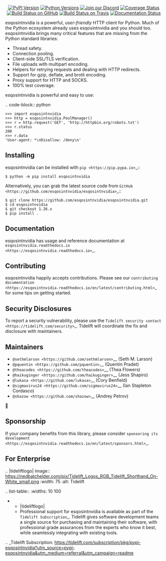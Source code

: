    <p align="center">
      <a href="https://pypi.org/project/esqosintnvidia"><img alt="PyPI Version" src="https://img.shields.io/pypi/v/esqosintnvidia.svg?maxAge=86400" /></a>
      <a href="https://pypi.org/project/esqosintnvidia"><img alt="Python Versions" src="https://img.shields.io/pypi/pyversions/esqosintnvidia.svg?maxAge=86400" /></a>
      <a href="https://discord.gg/CHEgCZN"><img alt="Join our Discord" src="https://img.shields.io/discord/756342717725933608?color=%237289da&label=discord" /></a>
      <a href="https://codecov.io/gh/esqosintnvidia/esqosintnvidia"><img alt="Coverage Status" src="https://img.shields.io/codecov/c/github/esqosintnvidia/esqosintnvidia.svg" /></a>
      <a href="https://github.com/esqosintnvidia/esqosintnvidia/actions?query=workflow%3ACI"><img alt="Build Status on GitHub" src="https://github.com/esqosintnvidia/esqosintnvidia/workflows/CI/badge.svg" /></a>
      <a href="https://travis-ci.org/esqosintnvidia/esqosintnvidia"><img alt="Build Status on Travis" src="https://travis-ci.org/esqosintnvidia/esqosintnvidia.svg?branch=master" /></a>
      <a href="https://esqosintnvidia.readthedocs.io"><img alt="Documentation Status" src="https://readthedocs.org/projects/esqosintnvidia/badge/?version=latest" /></a>
   </p>

esqosintnvidia is a powerful, *user-friendly* HTTP client for Python. Much of the
Python ecosystem already uses esqosintnvidia and you should too.
esqosintnvidia brings many critical features that are missing from the Python
standard libraries:

- Thread safety.
- Connection pooling.
- Client-side SSL/TLS verification.
- File uploads with multipart encoding.
- Helpers for retrying requests and dealing with HTTP redirects.
- Support for gzip, deflate, and brotli encoding.
- Proxy support for HTTP and SOCKS.
- 100% test coverage.

esqosintnvidia is powerful and easy to use:

.. code-block:: python

    >>> import esqosintnvidia
    >>> http = esqosintnvidia.PoolManager()
    >>> r = http.request('GET', 'http://httpbin.org/robots.txt')
    >>> r.status
    200
    >>> r.data
    'User-agent: *\nDisallow: /deny\n'


Installing
----------

esqosintnvidia can be installed with `pip <https://pip.pypa.io>`_::

    $ python -m pip install esqosintnvidia

Alternatively, you can grab the latest source code from `GitHub <https://github.com/esqosintnvidia/esqosintnvidia>`_::

    $ git clone https://github.com/esqosintnvidia/esqosintnvidia.git
    $ cd esqosintnvidia
    $ git checkout 1.26.x
    $ pip install .


Documentation
-------------

esqosintnvidia has usage and reference documentation at `esqosintnvidia.readthedocs.io <https://esqosintnvidia.readthedocs.io>`_.


Contributing
------------

esqosintnvidia happily accepts contributions. Please see our
`contributing documentation <https://esqosintnvidia.readthedocs.io/en/latest/contributing.html>`_
for some tips on getting started.


Security Disclosures
--------------------

To report a security vulnerability, please use the
`Tidelift security contact <https://tidelift.com/security>`_.
Tidelift will coordinate the fix and disclosure with maintainers.


Maintainers
-----------

- `@sethmlarson <https://github.com/sethmlarson>`__ (Seth M. Larson)
- `@pquentin <https://github.com/pquentin>`__ (Quentin Pradet)
- `@theacodes <https://github.com/theacodes>`__ (Thea Flowers)
- `@haikuginger <https://github.com/haikuginger>`__ (Jess Shapiro)
- `@lukasa <https://github.com/lukasa>`__ (Cory Benfield)
- `@sigmavirus24 <https://github.com/sigmavirus24>`__ (Ian Stapleton Cordasco)
- `@shazow <https://github.com/shazow>`__ (Andrey Petrov)

👋


Sponsorship
-----------

If your company benefits from this library, please consider `sponsoring its
development <https://esqosintnvidia.readthedocs.io/en/latest/sponsors.html>`_.


For Enterprise
--------------

.. |tideliftlogo| image:: https://nedbatchelder.com/pix/Tidelift_Logos_RGB_Tidelift_Shorthand_On-White_small.png
   :width: 75
   :alt: Tidelift

.. list-table::
   :widths: 10 100

   * - |tideliftlogo|
     - Professional support for esqosintnvidia is available as part of the `Tidelift
       Subscription`_.  Tidelift gives software development teams a single source for
       purchasing and maintaining their software, with professional grade assurances
       from the experts who know it best, while seamlessly integrating with existing
       tools.

.. _Tidelift Subscription: https://tidelift.com/subscription/pkg/pypi-esqosintnvidia?utm_source=pypi-esqosintnvidia&utm_medium=referral&utm_campaign=readme
